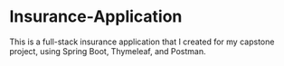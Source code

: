 # Insurance-Application
This is a full-stack insurance application that I created for my capstone project, using Spring Boot, Thymeleaf, and Postman.
